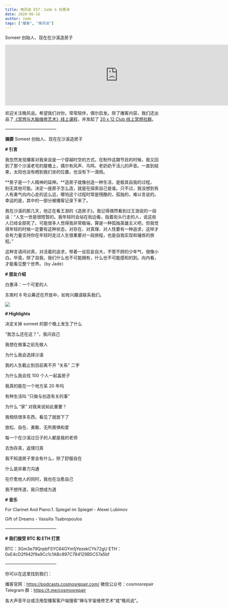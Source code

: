 ```yaml
---
title: 晚风说 E57：Jade & 白惠泽
date: 2020-06-16
author: Jade
tags: ["播客", "晚风说"]
---
```


Someet 创始人、现在在沙溪造房子

<!--more-->

<iframe src="https://fireside.fm/player/v2/trfV16OE+mrFboMGl?theme=light" width="740" height="200" frameborder="0" scrolling="no"></iframe>

欢迎关注晚风说。希望我们对你，常常陪伴，偶尔启发。除了播客内容，我们还出品了[《冥想与大脑维修艺术》线上课程](https://mp.weixin.qq.com/s?__biz=MzA5Nzk4MDMxMg==&mid=2247484680&idx=1&sn=2a5b8f1e1f1c1e6820adf5cc95d997fe&chksm=9099dfffa7ee56e9408aa248731e3e3e502c984ca1e577decc28d66d458f2e93a600dc6d6b40&scene=21#wechat_redirect)，并发起了 [20 x 12 Club 线上冥想社群](https://mp.weixin.qq.com/s?__biz=MzA5Nzk4MDMxMg==&mid=2247484834&idx=1&sn=ebd2c537b12e63baef2e9eaac505c26b&chksm=9099df55a7ee5643ab84485931d52082bbb2a6ee7078bdd536faf2cbbcb7bb22783aeaf13d4b&scene=21#wechat_redirect)。

————————————

**摘要**   Someet 创始人、现在在沙溪造房子

**# 引言**

我忽然发现播客对我来说是一个穿越时空的方式。在制作这期节目的时候，我又回到了那个沙溪老宅的屋檐上，偶尔有风声、鸟鸣、老奶奶干活儿的声音。一直到结束，太阳也没有晒到我们坐的位置，也没有下一滴雨。

**房子是一个人精神的延伸。**造房子就像创造一种生活，是极其自我的过程，别无其他可能。决定一座房子怎么造，就是在探索自己是谁。只不过，我没想到有人有勇气向内心走的这么远，哪怕这个过程时常是残酷的，孤独的，难以言说的。幸运的是，其中的一部分被播客记录下来了。

我在沙溪的那几天，他正在看王澍的《造房子》。我记得偶然看到过王澍说的一段话：“人生一世是很短暂的。我年轻时会站在街边看，指着街头行走的人，说这些人已经全部死了。可能很多人觉得我非常极端，算是一种孤独英雄主义吧，但我觉得年轻的时候一定要有这种状态，对存在、对真理、对人性要有一种追求，这样才会有力量支持你在年轻时走过人生很重要对一段旅程，也是自我实现和锤炼的旅程。”

这种言语间对真，对活着的追求，带着一丝狂妄自大，不管不顾的少年气，很像小白。毕竟，除了自我，我们什么也不可能拥有，什么也不可能感知的到。向内看，才能看见整个世界。（by Jade）

**# 朋友介绍**

白惠泽：一个可爱的人

东南村 8 号众筹还在开放中，如有兴趣请联系我们。

![](https://cosmosrepair-1257028016.cos.ap-beijing.myqcloud.com/screencapture-mp-weixin-qq-s-2020-06-16-09_54_32.png)

**# Highlights**

决定关掉 someet 的那个晚上发生了什么

“我怎么还在这？”，我问自己

我想在做事之前先做人

为什么我会选择沙溪

我的人生截止到目前离不开 “关系” 二字

为什么我会找 100 个人一起盖房子

我真的能在一个地方呆 20 年吗

有种生活叫 “只做与创造有关的事”

为什么 “家” 对我来说如此重要？

我相信很多东西，看见了就放下了

放松、自在、勇敢、无所畏惧和爱

每一个在沙溪过日子的人都是我的老师

去伪存真，返璞归真

我不知道房子里会有什么，除了舒服自在

什么是非暴力沟通

在疗愈他人的同时，我也在治愈自己

我不想传道，我只想成为道

**# 音乐**

For Clarinet And Piano:1. Spiegel im Spiegel - Alexei Lubimov

Gift of Dreams - Vassilis Tsabropoulos

————————————

**# 我们接受 BTC 和 ETH 打赏**

BTC：3Gm3e79QrpbFSYC64GYm1jYezekCYk72gU
ETH：0xE4cD2f942f9a9Cc1c1ABc897C784129B5C57a5bf

————————————

你可以在这里找到我们：

播客官网：https://podcasts.cosmosrepair.com/
微信公众号：cosmosrepair
Telegram 群：https://t.me/cosmosrepair

各大声音平台或泛用型播客客户端搜索“禅与宇宙维修艺术”或“晚风说”。